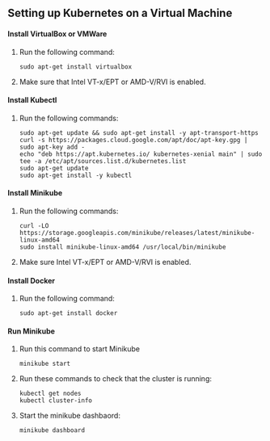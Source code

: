 ## Setting up Kubernetes on a Virtual Machine

#### Install VirtualBox or VMWare
1. Run the following command:
    ```
    sudo apt-get install virtualbox
    ```

2. Make sure that Intel VT-x/EPT or AMD-V/RVI is enabled.


#### Install Kubectl
1. Run the following commands:
    ```
    sudo apt-get update && sudo apt-get install -y apt-transport-https
    curl -s https://packages.cloud.google.com/apt/doc/apt-key.gpg | sudo apt-key add -
    echo "deb https://apt.kubernetes.io/ kubernetes-xenial main" | sudo tee -a /etc/apt/sources.list.d/kubernetes.list
    sudo apt-get update
    sudo apt-get install -y kubectl
    ```

#### Install Minikube
1. Run the following commands:
    ```
    curl -LO https://storage.googleapis.com/minikube/releases/latest/minikube-linux-amd64
    sudo install minikube-linux-amd64 /usr/local/bin/minikube
    ```

2. Make sure Intel VT-x/EPT or AMD-V/RVI is enabled.

#### Install Docker
1. Run the following command:
    ```
    sudo apt-get install docker
    ```


#### Run Minikube
1. Run this command to start Minikube
    ```
    minikube start
    ```

2. Run these commands to check that the cluster is running:
    ```
    kubectl get nodes
    kubectl cluster-info
    ```

3. Start the minikube dashbaord:
    ```
    minikube dashboard
    ```
